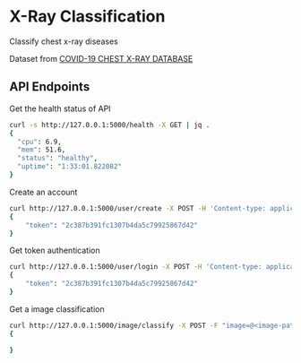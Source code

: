 # X-Ray Classification

Classify chest x-ray diseases

Dataset from [COVID-19 CHEST X-RAY DATABASE](https://www.kaggle.com/datasets/tawsifurrahman/covid19-radiography-database)

## API Endpoints

Get the health status of API

```sh
curl -s http://127.0.0.1:5000/health -X GET | jq .
{
  "cpu": 6.9,
  "mem": 51.6,
  "status": "healthy",
  "uptime": "1:33:01.822082"
}
```

Create an account
```sh
curl http://127.0.0.1:5000/user/create -X POST -H 'Content-type: application/json' --data-binary '{"user": "mwb", "pass": "mypass"}'
{
    "token": "2c387b391fc1307b4da5c79925867d42"
}
```


Get token authentication

```sh
curl http://127.0.0.1:5000/user/login -X POST -H 'Content-type: application/json' --data-binary '{"user": "mwb", "pass": "mypass"}'
{
    "token": "2c387b391fc1307b4da5c79925867d42"
}
```

Get a image classification
```sh
curl http://127.0.0.1:5000/image/classify -X POST -F "image=@<image-path>" -H 'auth: <token>'
{

}
```